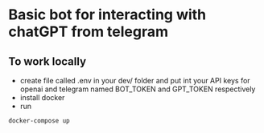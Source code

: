 # Basic bot for interacting with chatGPT from telegram

## To work locally
- create file called .env in your dev/ folder and put int your API keys for openai and telegram named BOT_TOKEN and GPT_TOKEN respectively
- install docker
- run

```bash
docker-compose up
```